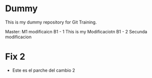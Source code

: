 # Dummy


This is my dummy repository for Git Training.

Master: M1 modificaicn
B1 - 1 This is my Modificaciotn
B1 - 2 Secunda modificacion

# Fix 2

+ Este es el parche del cambio 2
